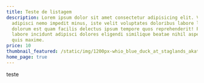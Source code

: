 ```yaml
---
title: Teste de listagem
description: Lorem ipsum dolor sit amet consectetur adipisicing elit. Vitae
  adipisci nemo impedit minus, iste velit voluptates doloribus labore laudantium
  dolorum est quam facilis delectus ipsum tempore quos reprehenderit! Pariatur
  labore incidunt adipisci dolores eligendi similique beatae nihil aspernatur
  quis maxime.
price: 10
thumbnail_featured: /static/img/1200px-whio_blue_duck_at_staglands_akatarawa_new_zealand.jpg
home_page: true
---
```

teste
